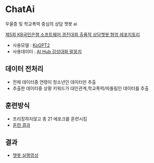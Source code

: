 # ChatAi

우울증 및 학교폭력 중심의 상담 챗봇 ai

[제5회 KB국민은행 소프트웨어 경진대회 출품작 상담챗봇 협업 레포지토리 ](https://github.com/TeamGardian/AiConselor )


- 사용모델 : [KoGPT2](https://github.com/nawnoes/WellnessConversation-LanguageModel)
- 사용데이터 : [AI Hub 감성대화 말뭉치](https://aihub.or.kr/aihubdata/data/view.do?currMenu=115&topMenu=100&aihubDataSe=realm&dataSetSn=86)


## 데이터 전처리
- 전체 데이터중 연령이 청소년인 데이터만 추출
- 추출한 데이터중 상황 키워드가 대인관계,학교폭력/따돌림인 데이터를 추출

## 훈련방식
- 프리징하지않고 총 21 에포크를 훈련시킴
- [훈련 결과](ChatAi/weights/README.md)


## 결과
- [ 챗봇 실행영상 ](https://drive.google.com/file/d/1JXRAEGrK6sQ0SzzaDDsoi_llCi5biYLW/view?usp=share_link)

